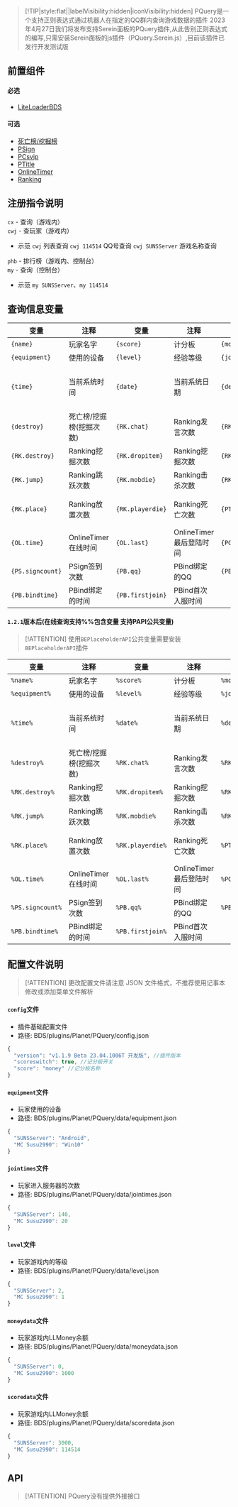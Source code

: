 > [!TIP|style:flat||labelVisibility:hidden|iconVisibility:hidden] PQuery是一个支持正则表达式通过机器人在指定的QQ群内查询游戏数据的插件
2023年4月27日我们将发布支持Serein面板的PQuery插件,从此告别正则表达式的编写,只需安装Serein面板的js插件（PQuery.Serein.js）,目前该插件已发行开发测试版
## 前置组件
#### 必选
- [LiteLoaderBDS](https://www.minebbs.com/liteloader/)

#### 可选
- [死亡榜/挖掘榜](https://www.minebbs.com/resources/2857/)
- [PSign](https://www.minebbs.com/resources/psign.4137/)
- [PCsvip](https://www.minebbs.com/resources/pcsvip.4385/)
- [PTitle](https://www.minebbs.com/resources/ptitle.4048/)
- [OnlineTimer](https://www.minebbs.com/resources/onlinetimer.2934/)
- [Ranking](https://www.minebbs.com/resources/ranking.3568/)

## 注册指令说明
`cx` - 查询（游戏内）  
`cwj` - 查玩家（游戏内）
- 示范
`cwj` 列表查询  `cwj 114514` QQ号查询   `cwj SUNSServer` 游戏名称查询  

`phb` - 排行榜（游戏内、控制台）  
`my` - 查询（控制台）  
- 示范
`my SUNSServer`、`my 114514`

## 查询信息变量
| 变量     | 注释    | 变量     | 注释    | 变量     | 注释    |
| --------| -------- | -------- | -------- | -------- | -------- |
|`{name}`|玩家名字|`{score}`|计分板|`{money}`|LLMoney|
|`{equipment}`|使用的设备| `{level}` |经验等级|`{joind}`|进入次数|
|`{time}`|当前系统时间|`{date}`|当前系统日期|`{dead}`|死亡榜/挖掘榜(死亡次数)|
|`{destroy}`|死亡榜/挖掘榜(挖掘次数)|`{RK.chat}`|Ranking发言次数|`{RK.ct}`|Ranking使用图腾次数|
|`{RK.destroy}`|Ranking挖掘次数|`{RK.dropitem}`|Ranking挖掘次数|`{RK.eat}`|Ranking摄食次数|
|`{RK.jump}`|Ranking跳跃次数|`{RK.mobdie}`|Ranking击杀次数|`{RK.time}`|Ranking在线时间|
|`{RK.place}`|Ranking放置次数|`{RK.playerdie}`|Ranking死亡次数|`{PT.ch}`|PTitle当前佩戴称号|
|`{OL.time}`|OnlineTimer在线时间|`{OL.last}`|OnlineTimer最后登陆时间|`{PC.vip}`|PCsvip会员身份|
|`{PS.signcount}`|PSign签到次数|`{PB.qq}`|PBind绑定的QQ|`{PB.xuid}`|PBind绑定的xuid|
|`{PB.bindtime}`|PBind绑定的时间|`{PB.firstjoin}`|PBind首次入服时间|

#### `1.2.1`版本后(在线查询支持%%包含变量 支持PAPI公共变量)
> [!ATTENTION] 使用`BEPlaceholderAPI`公共变量需要安装`BEPlaceholderAPI`插件

| 变量     | 注释    | 变量     | 注释    | 变量     | 注释    |
| --------| -------- | -------- | -------- | -------- | -------- |
|`%name%`|玩家名字|`%score%`|计分板|`%money%`|LLMoney|
|`%equipment%`|使用的设备| `%level%` |经验等级|`%joind%`|进入次数|
|`%time%`|当前系统时间|`%date%`|当前系统日期|`%dead%`|死亡榜/挖掘榜(死亡次数)|
|`%destroy%`|死亡榜/挖掘榜(挖掘次数)|`%RK.chat%`|Ranking发言次数|`%RK.ct%`|Ranking使用图腾次数|
|`%RK.destroy%`|Ranking挖掘次数|`%RK.dropitem%`|Ranking挖掘次数|`%RK.eat%`|Ranking摄食次数|
|`%RK.jump%`|Ranking跳跃次数|`%RK.mobdie%`|Ranking击杀次数|`%RK.time%`|Ranking在线时间|
|`%RK.place%`|Ranking放置次数|`%RK.playerdie%`|Ranking死亡次数|`%PT.ch%`|PTitle当前佩戴称号|
|`%OL.time%`|OnlineTimer在线时间|`%OL.last%`|OnlineTimer最后登陆时间|`%PC.vip%`|PCsvip会员身份|
|`%PS.signcount%`|PSign签到次数|`%PB.qq%`|PBind绑定的QQ|`%PB.xuid%`|PBind绑定的xuid|
|`%PB.bindtime%`|PBind绑定的时间|`%PB.firstjoin%`|PBind首次入服时间|

## 配置文件说明

> [!ATTENTION] 更改配置文件请注意 JSON 文件格式，不推荐使用记事本修改或添加菜单文件解析

#### `config`文件

- 插件基础配置文件
- 路径: BDS/plugins/Planet/PQuery/config.json
```js
{
  "version": "v1.1.9 Beta 23.04.1006T 开发版", //插件版本
  "scoreswitch": true, //记分板开关
  "score": "money" //记分板名称
}
```

#### `equipment`文件

- 玩家使用的设备
- 路径: BDS/plugins/Planet/PQuery/data/equipment.json
```js
{
  "SUNSServer": "Android",
  "MC Susu2990": "Win10"
}
```

#### `jointimes`文件

- 玩家进入服务器的次数
- 路径: BDS/plugins/Planet/PQuery/data/jointimes.json
```js
{
  "SUNSServer": 140,
  "MC Susu2990": 20
}
```

#### `level`文件

- 玩家游戏内的等级
- 路径: BDS/plugins/Planet/PQuery/data/level.json
```js
{
  "SUNSServer": 2,
  "MC Susu2990": 1
}
```

#### `moneydata`文件

- 玩家游戏内LLMoney余额
- 路径: BDS/plugins/Planet/PQuery/data/moneydata.json
```js
{
  "SUNSServer": 0,
  "MC Susu2990": 1000
}
```

#### `scoredata`文件

- 玩家游戏内LLMoney余额
- 路径: BDS/plugins/Planet/PQuery/data/scoredata.json
```js
{
  "SUNSServer": 3000,
  "MC Susu2990": 114514
}
```

## API

> [!ATTENTION] PQuery没有提供外接接口